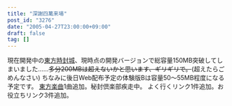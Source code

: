 ```yaml
---
title: "深謝四萬来場"
post_id: "3276"
date: "2005-04-27T23:00:00+09:00"
draft: false
tag: []
---
```



現在開発中の[東方時封城](/!/thA/)、現時点の開発バージョンで総容量150MB突破してしまいました……~~多分200MBは超えないかと思います、ギリギリで。~~(超えたらごめんなさい) ちなみに後日Web配布予定の体験版Bは容量50～55MB程度になる予定です。  [東方楽曲](/3275)1曲追加。秘封倶楽部疾走中。 よく行くリンク1件追加。お役立ちリンク3件追加。
